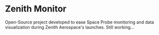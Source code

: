 # Zenith Monitor

Open-Source project developed to ease Space Probe monitoring and data visualization during Zenith Aerospace's launches. Still working...
